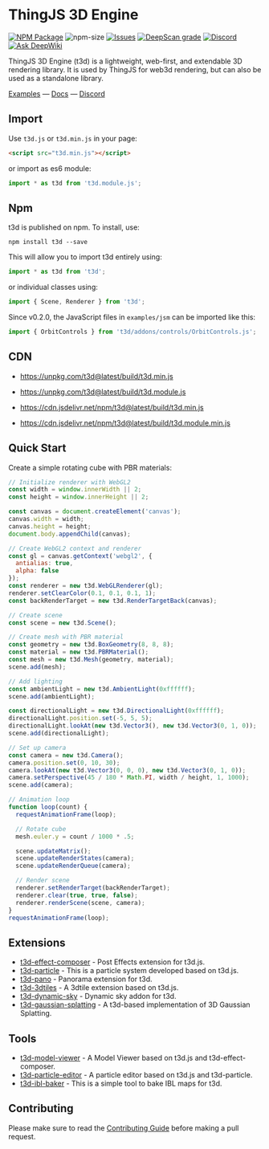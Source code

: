 # ThingJS 3D Engine

[![NPM Package][npm]][npm-url]
![npm-size][npm-size-url]
[![Issues][issues-badge]][issues-badge-url]
[![DeepScan grade][deepscan]][deepscan-url]
[![Discord][discord]][discord-url]
[![Ask DeepWiki](https://deepwiki.com/badge.svg)](https://deepwiki.com/uinosoft/t3d.js)

ThingJS 3D Engine (t3d) is a lightweight, web-first, and extendable 3D rendering library. It is used by ThingJS for web3d rendering, but can also be used as a standalone library.

[Examples](https://uinosoft.github.io/t3d.js/examples/) &mdash;
[Docs](https://uinosoft.github.io/t3d.js/docs/) &mdash;
[Discord](https://discord.gg/urB54PPXc4)

## Import

Use `t3d.js` or `t3d.min.js` in your page:

````html
<script src="t3d.min.js"></script>
````

or import as es6 module:

````javascript
import * as t3d from 't3d.module.js';
````

## Npm

t3d is published on npm. To install, use:

````
npm install t3d --save
````

This will allow you to import t3d entirely using:

````javascript
import * as t3d from 't3d';
````

or individual classes using:

````javascript
import { Scene, Renderer } from 't3d';
````

Since v0.2.0, the JavaScript files in `examples/jsm` can be imported like this:

````javascript
import { OrbitControls } from 't3d/addons/controls/OrbitControls.js';
````

## CDN

* https://unpkg.com/t3d@latest/build/t3d.min.js
* https://unpkg.com/t3d@latest/build/t3d.module.js

* https://cdn.jsdelivr.net/npm/t3d@latest/build/t3d.min.js
* https://cdn.jsdelivr.net/npm/t3d@latest/build/t3d.module.min.js

## Quick Start

Create a simple rotating cube with PBR materials:

````javascript
// Initialize renderer with WebGL2
const width = window.innerWidth || 2;
const height = window.innerHeight || 2;

const canvas = document.createElement('canvas');
canvas.width = width;
canvas.height = height;
document.body.appendChild(canvas);

// Create WebGL2 context and renderer
const gl = canvas.getContext('webgl2', {
  antialias: true,
  alpha: false
});
const renderer = new t3d.WebGLRenderer(gl);
renderer.setClearColor(0.1, 0.1, 0.1, 1);
const backRenderTarget = new t3d.RenderTargetBack(canvas);

// Create scene
const scene = new t3d.Scene();

// Create mesh with PBR material
const geometry = new t3d.BoxGeometry(8, 8, 8);
const material = new t3d.PBRMaterial();
const mesh = new t3d.Mesh(geometry, material);
scene.add(mesh);

// Add lighting
const ambientLight = new t3d.AmbientLight(0xffffff);
scene.add(ambientLight);

const directionalLight = new t3d.DirectionalLight(0xffffff);
directionalLight.position.set(-5, 5, 5);
directionalLight.lookAt(new t3d.Vector3(), new t3d.Vector3(0, 1, 0));
scene.add(directionalLight);

// Set up camera
const camera = new t3d.Camera();
camera.position.set(0, 10, 30);
camera.lookAt(new t3d.Vector3(0, 0, 0), new t3d.Vector3(0, 1, 0));
camera.setPerspective(45 / 180 * Math.PI, width / height, 1, 1000);
scene.add(camera);

// Animation loop
function loop(count) {
  requestAnimationFrame(loop);

  // Rotate cube
  mesh.euler.y = count / 1000 * .5;

  scene.updateMatrix();
  scene.updateRenderStates(camera);
  scene.updateRenderQueue(camera);

  // Render scene
  renderer.setRenderTarget(backRenderTarget);
  renderer.clear(true, true, false);
  renderer.renderScene(scene, camera);
}
requestAnimationFrame(loop);
````

## Extensions

* [t3d-effect-composer](https://github.com/uinosoft/t3d-effect-composer) - Post Effects extension for t3d.js.
* [t3d-particle](https://github.com/uinosoft/t3d-particle) - This is a particle system developed based on t3d.js.
* [t3d-pano](https://github.com/uinosoft/t3d-pano) - Panorama extension for t3d.
* [t3d-3dtiles](https://github.com/uinosoft/t3d-3dtiles) - A 3dtile extension based on t3d.js.
* [t3d-dynamic-sky](https://github.com/uinosoft/t3d-dynamic-sky) - Dynamic sky addon for t3d.
* [t3d-gaussian-splatting](https://github.com/uinosoft/t3d-gaussian-splatting) - A t3d-based implementation of 3D Gaussian Splatting.

## Tools

* [t3d-model-viewer](https://uinosoft.github.io/t3d-model-viewer/) - A Model Viewer based on t3d.js and t3d-effect-composer.
* [t3d-particle-editor](https://uinosoft.github.io/t3d-particle/editor) - A particle editor based on t3d.js and t3d-particle.
* [t3d-ibl-baker](https://uinosoft.github.io/t3d-ibl-baker/) - This is a simple tool to bake IBL maps for t3d.

## Contributing

Please make sure to read the [Contributing Guide](./.github/contributing.md) before making a pull request.

[npm]: https://img.shields.io/npm/v/t3d
[npm-url]: https://www.npmjs.com/package/t3d
[npm-size-url]: https://img.shields.io/bundlephobia/minzip/t3d
[issues-badge]: https://img.shields.io/github/issues/uinosoft/t3d.js.svg
[issues-badge-url]: https://github.com/uinosoft/t3d.js/issues
[deepscan]: https://deepscan.io/api/teams/20241/projects/25542/branches/800776/badge/grade.svg
[deepscan-url]: https://deepscan.io/dashboard#view=project&tid=20241&pid=25542&bid=800776
[discord]: https://img.shields.io/discord/1069800954494464043
[discord-url]: https://discord.gg/urB54PPXc4